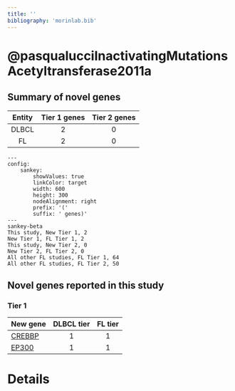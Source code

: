 ```yaml
---
title: ''
bibliography: 'morinlab.bib'
---
```


# @pasqualucciInactivatingMutationsAcetyltransferase2011a
## Summary of novel genes

|Entity| Tier 1 genes| Tier 2 genes|
|:-:|:-:|:-:|
|DLBCL|2|0|
|FL|2|0|
```mermaid
---
config:
    sankey:
        showValues: true
        linkColor: target
        width: 600
        height: 300
        nodeAlignment: right
        prefix: '('
        suffix: ' genes)'
---
sankey-beta
This study, New Tier 1, 2
New Tier 1, FL Tier 1, 2
This study, New Tier 2, 0
New Tier 2, FL Tier 2, 0
All other FL studies, FL Tier 1, 64
All other FL studies, FL Tier 2, 50
```

## Novel genes reported in this study

### Tier 1
|New gene|DLBCL tier|FL tier|
|:-|:-:|:-:|
|[CREBBP](../CREBBP)|1 |1 |
|[EP300](../EP300)|1 |1 |


# Details

